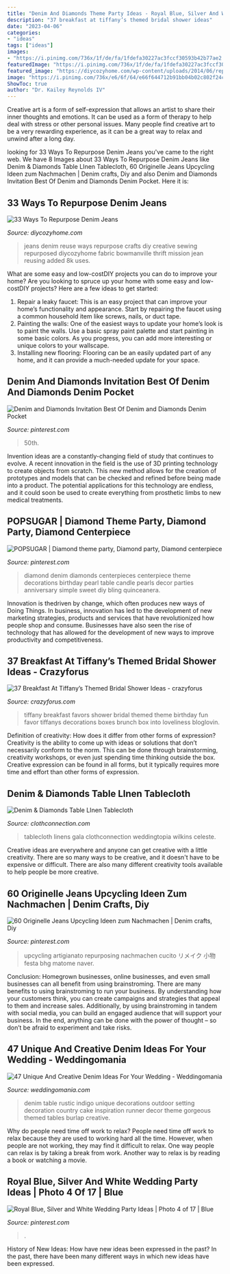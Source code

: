 ```yaml
---
title: "Denim And Diamonds Theme Party Ideas - Royal Blue, Silver And White Wedding Party Ideas"
description: "37 breakfast at tiffany’s themed bridal shower ideas"
date: "2023-04-06"
categories:
- "ideas"
tags: ["ideas"]
images:
- "https://i.pinimg.com/736x/1f/de/fa/1fdefa30227ac3fccf30593b42b77ae2.jpg"
featuredImage: "https://i.pinimg.com/736x/1f/de/fa/1fdefa30227ac3fccf30593b42b77ae2.jpg"
featured_image: "https://diycozyhome.com/wp-content/uploads/2014/06/repurposed-jeans.jpg"
image: "https://i.pinimg.com/736x/e6/6f/64/e66f644712b91bb04b02c802f24c48e9.jpg"
ShowToc: true
author: "Dr. Kailey Reynolds IV"
---
```



Creative art is a form of self-expression that allows an artist to share their inner thoughts and emotions. It can be used as a form of therapy to help deal with stress or other personal issues. Many people find creative art to be a very rewarding experience, as it can be a great way to relax and unwind after a long day.

	

		
looking for 33 Ways To Repurpose Denim Jeans you've came to the right web. We have 8 Images about 33 Ways To Repurpose Denim Jeans like Denim &amp; Diamonds Table LInen Tablecloth, 60 Originelle Jeans Upcycling Ideen zum Nachmachen | Denim crafts, Diy and also Denim and Diamonds Invitation Best Of Denim and Diamonds Denim Pocket. Here it is:
		
    
## 33 Ways To Repurpose Denim Jeans

<img loading=lazy src="https://diycozyhome.com/wp-content/uploads/2014/06/repurposed-jeans.jpg" onerror="this.onerror=null;this.src='https://tse2.mm.bing.net/th?id=OIP.Jt55-yUsGfUMJzzNl6JDsgHaE7&amp;pid=15.1';" alt="33 Ways To Repurpose Denim Jeans">

_Source: diycozyhome.com_

>jeans denim reuse ways repurpose crafts diy creative sewing repurposed diycozyhome fabric bowmanville thrift mission jean reusing added 8k uses. 

	

What are some easy and low-costDIY projects you can do to improve your home?
Are you looking to spruce up your home with some easy and low-costDIY projects? Here are a few ideas to get started: 
1. Repair a leaky faucet: This is an easy project that can improve your home’s functionality and appearance. Start by repairing the faucet using a common household item like screws, nails, or duct tape. 
2. Painting the walls: One of the easiest ways to update your home’s look is to paint the walls. Use a basic spray paint palette and start painting in some basic colors. As you progress, you can add more interesting or unique colors to your wallscape. 
3. Installing new flooring: Flooring can be an easily updated part of any home, and it can provide a much-needed update for your space.

    
## Denim And Diamonds Invitation Best Of Denim And Diamonds Denim Pocket

<img loading=lazy src="https://i.pinimg.com/736x/1f/de/fa/1fdefa30227ac3fccf30593b42b77ae2.jpg" onerror="this.onerror=null;this.src='https://tse1.mm.bing.net/th?id=OIP.XJXgA9PjkNgYIH-PMuKEzAHaEj&amp;pid=15.1';" alt="Denim and Diamonds Invitation Best Of Denim and Diamonds Denim Pocket">

_Source: pinterest.com_

>50th. 

	

Invention ideas are a constantly-changing field of study that continues to evolve. A recent innovation in the field is the use of 3D printing technology to create objects from scratch. This new method allows for the creation of prototypes and models that can be checked and refined before being made into a product. The potential applications for this technology are endless, and it could soon be used to create everything from prosthetic limbs to new medical treatments.

    
## POPSUGAR | Diamond Theme Party, Diamond Party, Diamond Centerpiece

<img loading=lazy src="https://i.pinimg.com/736x/06/b8/ca/06b8ca665b262b4dc4e21760cc3ddb9d--diamond-decorations-diamond-centerpieces.jpg" onerror="this.onerror=null;this.src='https://tse3.mm.bing.net/th?id=OIP.XU4jlDZUblfMfE6aCRFmOAHaK8&amp;pid=15.1';" alt="POPSUGAR | Diamond theme party, Diamond party, Diamond centerpiece">

_Source: pinterest.com_

>diamond denim diamonds centerpieces centerpiece theme decorations birthday pearl table candle pearls decor parties anniversary simple sweet diy bling quinceanera. 

	

Innovation is thedriven by change, which often produces new ways of Doing Things. In business, innovation has led to the development of new marketing strategies, products and services that have revolutionized how people shop and consume. Businesses have also seen the rise of technology that has allowed for the development of new ways to improve productivity and competitiveness.

    
## 37 Breakfast At Tiffany’s Themed Bridal Shower Ideas - Crazyforus

<img loading=lazy src="https://i.weddingomania.com/2016/04/bridal-shower-favors-packed-into-tiffany-blue-boxes-and-with-white-ribbons-will-be-a-nice-idea-for-such-a-themed-party.jpg" onerror="this.onerror=null;this.src='https://tse3.mm.bing.net/th?id=OIP.S7tE7PWLYUQ84xHW_rlScQHaLC&amp;pid=15.1';" alt="37 Breakfast At Tiffany’s Themed Bridal Shower Ideas - crazyforus">

_Source: crazyforus.com_

>tiffany breakfast favors shower bridal themed theme birthday fun favor tiffanys decorations boxes brunch box into loveliness bloglovin. 

	

Definition of creativity: How does it differ from other forms of expression?
Creativity is the ability to come up with ideas or solutions that don’t necessarily conform to the norm. This can be done through brainstorming, creativity workshops, or even just spending time thinking outside the box. Creative expression can be found in all forms, but it typically requires more time and effort than other forms of expression.

    
## Denim &amp; Diamonds Table LInen Tablecloth

<img loading=lazy src="https://www.clothconnection.com/wp-content/uploads/2013/02/DenimandDiamondsLargeWeb3.jpg" onerror="this.onerror=null;this.src='https://tse2.mm.bing.net/th?id=OIP.lPSh6b8REo5GZjOt-Wyf3gHaHU&amp;pid=15.1';" alt="Denim &amp; Diamonds Table LInen Tablecloth">

_Source: clothconnection.com_

>tablecloth linens gala clothconnection weddingtopia wilkins celeste. 

	

Creative ideas are everywhere and anyone can get creative with a little creativity. There are so many ways to be creative, and it doesn't have to be expensive or difficult. There are also many different creativity tools available to help people be more creative.

    
## 60 Originelle Jeans Upcycling Ideen Zum Nachmachen | Denim Crafts, Diy

<img loading=lazy src="https://i.pinimg.com/736x/58/f1/7f/58f17f1048687b4f573f919a0f4674b4.jpg" onerror="this.onerror=null;this.src='https://tse1.mm.bing.net/th?id=OIP.MeoRMTP-Py_TMhv2COFU6gHaHa&amp;pid=15.1';" alt="60 Originelle Jeans Upcycling Ideen zum Nachmachen | Denim crafts, Diy">

_Source: pinterest.com_

>upcycling artigianato repurposing nachmachen cucito リメイク 小物 festa bhg matome naver. 

	

Conclusion: Homegrown businesses, online businesses, and even small businesses can all benefit from using brainstroming.
There are many benefits to using brainstroming to run your business. By understanding how your customers think, you can create campaigns and strategies that appeal to them and increase sales. Additionally, by using brainstroming in tandem with social media, you can build an engaged audience that will support your business. In the end, anything can be done with the power of thought – so don’t be afraid to experiment and take risks.

    
## 47 Unique And Creative Denim Ideas For Your Wedding - Weddingomania

<img loading=lazy src="https://i.weddingomania.com/2016/01/21-Unique-Denim-Ideas-For-Your-Wedding2.jpg" onerror="this.onerror=null;this.src='https://tse2.mm.bing.net/th?id=OIP.RpuMLxNEBzv47n7VHeB2awAAAA&amp;pid=15.1';" alt="47 Unique And Creative Denim Ideas For Your Wedding - Weddingomania">

_Source: weddingomania.com_

>denim table rustic indigo unique decorations outdoor setting decoration country cake inspiration runner decor theme gorgeous themed tables burlap creative. 

	

Why do people need time off work to relax?
People need time off work to relax because they are used to working hard all the time. However, when people are not working, they may find it difficult to relax. One way people can relax is by taking a break from work. Another way to relax is by reading a book or watching a movie.

    
## Royal Blue, Silver And White Wedding Party Ideas | Photo 4 Of 17 | Blue

<img loading=lazy src="https://i.pinimg.com/736x/e6/6f/64/e66f644712b91bb04b02c802f24c48e9.jpg" onerror="this.onerror=null;this.src='https://tse4.mm.bing.net/th?id=OIP.3GFrUYEuo9r8tePs-xJKJQHaJ3&amp;pid=15.1';" alt="Royal Blue, Silver and White Wedding Party Ideas | Photo 4 of 17 | Blue">

_Source: pinterest.com_

>. 

	

History of New Ideas: How have new ideas been expressed in the past?
In the past, there have been many different ways in which new ideas have been expressed.

